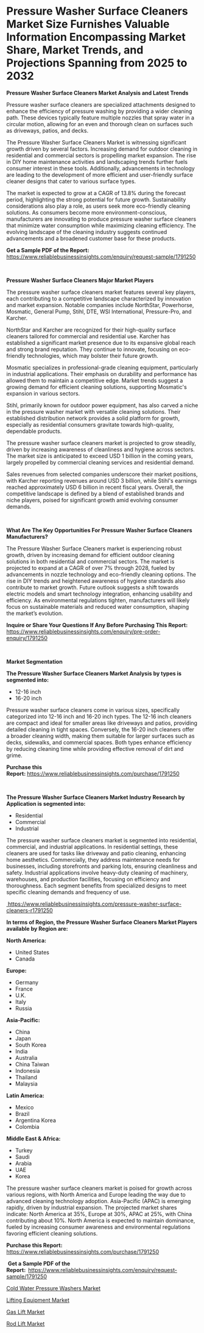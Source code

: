 <p><h1>Pressure Washer Surface Cleaners Market Size Furnishes Valuable Information Encompassing Market Share, Market Trends, and Projections Spanning from 2025 to 2032</h1></p><p><strong>Pressure Washer Surface Cleaners Market Analysis and Latest Trends</strong></p>
<p><p>Pressure washer surface cleaners are specialized attachments designed to enhance the efficiency of pressure washing by providing a wider cleaning path. These devices typically feature multiple nozzles that spray water in a circular motion, allowing for an even and thorough clean on surfaces such as driveways, patios, and decks. </p><p>The Pressure Washer Surface Cleaners Market is witnessing significant growth driven by several factors. Increasing demand for outdoor cleaning in residential and commercial sectors is propelling market expansion. The rise in DIY home maintenance activities and landscaping trends further fuels consumer interest in these tools. Additionally, advancements in technology are leading to the development of more efficient and user-friendly surface cleaner designs that cater to various surface types. </p><p>The market is expected to grow at a CAGR of 13.8% during the forecast period, highlighting the strong potential for future growth. Sustainability considerations also play a role, as users seek more eco-friendly cleaning solutions. As consumers become more environment-conscious, manufacturers are innovating to produce pressure washer surface cleaners that minimize water consumption while maximizing cleaning efficiency. The evolving landscape of the cleaning industry suggests continued advancements and a broadened customer base for these products.</p></p>
<p><strong>Get a Sample PDF of the Report:&nbsp;</strong> <a href="https://www.reliablebusinessinsights.com/enquiry/request-sample/1791250?utm_campaign=100&utm_medium=2&utm_source=Github&utm_content=ia&utm_term=18022025&utm_id=pressure-washer-surface-cleaners">https://www.reliablebusinessinsights.com/enquiry/request-sample/1791250</a></p>
<p>&nbsp;</p>
<p><strong>Pressure Washer Surface Cleaners Major Market Players</strong></p>
<p><p>The pressure washer surface cleaners market features several key players, each contributing to a competitive landscape characterized by innovation and market expansion. Notable companies include NorthStar, Powerhorse, Mosmatic, General Pump, Stihl, DTE, WSI International, Pressure-Pro, and Karcher.</p><p>NorthStar and Karcher are recognized for their high-quality surface cleaners tailored for commercial and residential use. Karcher has established a significant market presence due to its expansive global reach and strong brand reputation. They continue to innovate, focusing on eco-friendly technologies, which may bolster their future growth.</p><p>Mosmatic specializes in professional-grade cleaning equipment, particularly in industrial applications. Their emphasis on durability and performance has allowed them to maintain a competitive edge. Market trends suggest a growing demand for efficient cleaning solutions, supporting Mosmatic's expansion in various sectors.</p><p>Stihl, primarily known for outdoor power equipment, has also carved a niche in the pressure washer market with versatile cleaning solutions. Their established distribution network provides a solid platform for growth, especially as residential consumers gravitate towards high-quality, dependable products.</p><p>The pressure washer surface cleaners market is projected to grow steadily, driven by increasing awareness of cleanliness and hygiene across sectors. The market size is anticipated to exceed USD 1 billion in the coming years, largely propelled by commercial cleaning services and residential demand.</p><p>Sales revenues from selected companies underscore their market positions, with Karcher reporting revenues around USD 3 billion, while Stihl's earnings reached approximately USD 6 billion in recent fiscal years. Overall, the competitive landscape is defined by a blend of established brands and niche players, poised for significant growth amid evolving consumer demands.</p></p>
<p>&nbsp;</p>
<p><strong>What Are The Key Opportunities For Pressure Washer Surface Cleaners Manufacturers?</strong></p>
<p><p>The Pressure Washer Surface Cleaners market is experiencing robust growth, driven by increasing demand for efficient outdoor cleaning solutions in both residential and commercial sectors. The market is projected to expand at a CAGR of over 7% through 2028, fueled by advancements in nozzle technology and eco-friendly cleaning options. The rise in DIY trends and heightened awareness of hygiene standards also contribute to market growth. Future outlook suggests a shift towards electric models and smart technology integration, enhancing usability and efficiency. As environmental regulations tighten, manufacturers will likely focus on sustainable materials and reduced water consumption, shaping the market’s evolution.</p></p>
<p><strong>Inquire or Share Your Questions If Any Before Purchasing This Report:</strong> <a href="https://www.reliablebusinessinsights.com/enquiry/pre-order-enquiry/1791250?utm_campaign=100&utm_medium=2&utm_source=Github&utm_content=ia&utm_term=18022025&utm_id=pressure-washer-surface-cleaners">https://www.reliablebusinessinsights.com/enquiry/pre-order-enquiry/1791250</a></p>
<p>&nbsp;</p>
<p><strong>Market Segmentation</strong></p>
<p><strong>The Pressure Washer Surface Cleaners Market Analysis by types is segmented into:</strong></p>
<p><ul><li>12-16 inch</li><li>16-20 inch</li></ul></p>
<p><p>Pressure washer surface cleaners come in various sizes, specifically categorized into 12-16 inch and 16-20 inch types. The 12-16 inch cleaners are compact and ideal for smaller areas like driveways and patios, providing detailed cleaning in tight spaces. Conversely, the 16-20 inch cleaners offer a broader cleaning width, making them suitable for larger surfaces such as decks, sidewalks, and commercial spaces. Both types enhance efficiency by reducing cleaning time while providing effective removal of dirt and grime.</p></p>
<p><strong>Purchase this Report:&nbsp;</strong><a href="https://www.reliablebusinessinsights.com/purchase/1791250?utm_campaign=100&utm_medium=2&utm_source=Github&utm_content=ia&utm_term=18022025&utm_id=pressure-washer-surface-cleaners">https://www.reliablebusinessinsights.com/purchase/1791250</a></p>
<p>&nbsp;</p>
<p><strong>The Pressure Washer Surface Cleaners Market Industry Research by Application is segmented into:</strong></p>
<p><ul><li>Residential</li><li>Commercial</li><li>Industrial</li></ul></p>
<p><p>The pressure washer surface cleaners market is segmented into residential, commercial, and industrial applications. In residential settings, these cleaners are used for tasks like driveway and patio cleaning, enhancing home aesthetics. Commercially, they address maintenance needs for businesses, including storefronts and parking lots, ensuring cleanliness and safety. Industrial applications involve heavy-duty cleaning of machinery, warehouses, and production facilities, focusing on efficiency and thoroughness. Each segment benefits from specialized designs to meet specific cleaning demands and frequency of use.</p></p>
<p><a href="https://www.reliablebusinessinsights.com/pressure-washer-surface-cleaners-r1791250?utm_campaign=100&utm_medium=2&utm_source=Github&utm_content=ia&utm_term=18022025&utm_id=pressure-washer-surface-cleaners">&nbsp;https://www.reliablebusinessinsights.com/pressure-washer-surface-cleaners-r1791250</a></p>
<p><strong>In terms of Region, the Pressure Washer Surface Cleaners Market Players available by Region are:</strong></p>
<p>
    <p> <strong> North America: </strong>
        <ul>
            <li>United States</li>
            <li>Canada</li>
        </ul>
        </p> 
    <p> <strong> Europe: </strong>
        <ul>
            <li>Germany</li>
            <li>France</li>
            <li>U.K.</li>
            <li>Italy</li>
            <li>Russia</li>
        </ul>
        </p> 
    <p> <strong> Asia-Pacific: </strong>
        <ul>
            <li>China</li>
            <li>Japan</li>
            <li>South Korea</li>
            <li>India</li>
            <li>Australia</li>
            <li>China Taiwan</li>
            <li>Indonesia</li>
            <li>Thailand</li>
            <li>Malaysia</li>
        </ul>
        </p> 
    <p> <strong> Latin America: </strong>
        <ul>
            <li>Mexico</li>
            <li>Brazil</li>
            <li>Argentina Korea</li>
            <li>Colombia</li>
        </ul>
        </p> 
    <p> <strong> Middle East & Africa: </strong>
        <ul>
            <li>Turkey</li>
            <li>Saudi</li>
            <li>Arabia</li>
            <li>UAE</li>
            <li>Korea</li>
        </ul>
    </p>
    </p>
<p><p>The pressure washer surface cleaners market is poised for growth across various regions, with North America and Europe leading the way due to advanced cleaning technology adoption. Asia-Pacific (APAC) is emerging rapidly, driven by industrial expansion. The projected market shares indicate: North America at 35%, Europe at 30%, APAC at 25%, with China contributing about 10%. North America is expected to maintain dominance, fueled by increasing consumer awareness and environmental regulations favoring efficient cleaning solutions.</p></p>
<p><strong>Purchase this Report: </strong><a href="https://www.reliablebusinessinsights.com/purchase/1791250?utm_campaign=100&utm_medium=2&utm_source=Github&utm_content=ia&utm_term=18022025&utm_id=pressure-washer-surface-cleaners">https://www.reliablebusinessinsights.com/purchase/1791250</a></p>
<p>&nbsp;<strong>Get a Sample PDF of the Report:&nbsp;&nbsp;</strong><a href="https://www.reliablebusinessinsights.com/enquiry/request-sample/1791250?utm_campaign=100&utm_medium=2&utm_source=Github&utm_content=ia&utm_term=18022025&utm_id=pressure-washer-surface-cleaners">https://www.reliablebusinessinsights.com/enquiry/request-sample/1791250</a></p>
<p><strong></strong></p>
<p><p><a href="https://github.com/nicoletavirag/Market-Research-Report-List-5/blob/main/cold-water-pressure-washers-market.md?utm_campaign=100&utm_medium=2&utm_source=Github&utm_content=ia&utm_term=18022025&utm_id=pressure-washer-surface-cleaners">Cold Water Pressure Washers Market</a></p><p><a href="https://github.com/shafriusizi/Market-Research-Report-List-1/blob/main/lifting-equipment-market.md?utm_campaign=100&utm_medium=2&utm_source=Github&utm_content=ia&utm_term=18022025&utm_id=pressure-washer-surface-cleaners">Lifting Equipment Market</a></p><p><a href="https://github.com/mudgeadamsvx/Market-Research-Report-List-1/blob/main/gas-lift-market.md?utm_campaign=100&utm_medium=2&utm_source=Github&utm_content=ia&utm_term=18022025&utm_id=pressure-washer-surface-cleaners">Gas Lift Market</a></p><p><a href="https://github.com/kukolkasimo5/Market-Research-Report-List-1/blob/main/rod-lift-market.md?utm_campaign=100&utm_medium=2&utm_source=Github&utm_content=ia&utm_term=18022025&utm_id=pressure-washer-surface-cleaners">Rod Lift Market</a></p></p>